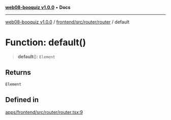[**web08-booquiz v1.0.0**](../../../../../README.md) • **Docs**

***

[web08-booquiz v1.0.0](../../../../../modules.md) / [frontend/src/router/router](../README.md) / default

# Function: default()

> **default**(): `Element`

## Returns

`Element`

## Defined in

[apps/frontend/src/router/router.tsx:9](https://github.com/boostcampwm-2024/web08-BooQuiz/blob/f96af645f7679e55fbd626cf58ee24bdf8b61d17/apps/frontend/src/router/router.tsx#L9)
